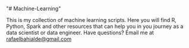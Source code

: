 "# Machine-Learning" 


This is my collection of machine learning scripts. Here you will find R, Python, Spark and other resources that can help you in you journey as a data scientist or data engineer. Have questions? Email me at rafaelbahialde@gmail.com

